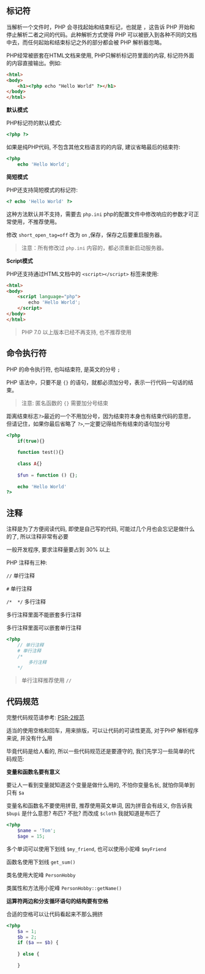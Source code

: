 ## 标记符

当解析一个文件时，PHP 会寻找起始和结束标记，也就是 <?php 和 ?>，这告诉 PHP 开始和停止解析二者之间的代码。此种解析方式使得 PHP 可以被嵌入到各种不同的文档中去，而任何起始和结束标记之外的部分都会被 PHP 解析器忽略。

PHP经常被嵌套在HTML文档来使用, PHP只解析<?php ?>标记符里面的内容, 标记符外面的内容直接输出。例如:

```html
<html>
<body>
    <h1><?php echo "Hello World" ?></h1>
</body>
</html>
```

**默认模式**

PHP标记符的默认模式:

```php
<?php ?>
```

如果是纯PHP代码, 不包含其他文档语言的的内容, 建议省略最后的结束符:

```php
<?php
    echo 'Hello World';
```

**简短模式**

PHP还支持简短模式的标记符:

```php
<? echo 'Hello World' ?>
```

这种方法默认并不支持，需要去 `php.ini` php的配置文件中修改响应的参数才可正常使用，不推荐使用。

修改 `short_open_tag=off` 改为 `on` ,保存，保存之后要重启服务器。

> 注意：所有修改过 `php.ini` 内容的，都必须重新启动服务器。

**Script模式**

PHP还支持通过HTML文档中的 `<script></script>` 标签来使用:

```html
<html>
<body>
    <script language="php">
        echo 'Hello World';
    </script>
</body>
</html>
```

> PHP 7.0 以上版本已经不再支持, 也不推荐使用

## 命令执行符

PHP 的命令执行符, 也叫结束符, 是英文的分号 `;`

PHP 语法中，只要不是 `{}` 的语句，就都必须加分号，表示一行代码一句话的结束。

> 注意: 匿名函数的 `{}` 需要加分号结束

距离结束标志`?>`最近的一个不用加分号，因为结束符本身也有结束代码的意思，但请记住，如果你最后省略了 `?>`,一定要记得给所有结束的语句加分号

```php
<?php
    if(true){}
    
    function test(){}
    
    class A{}
    
    $fun = function () {};
    
    echo 'Hello World'
?>
```

## 注释

注释是为了方便阅读代码, 即使是自己写的代码, 可能过几个月也会忘记是做什么的了, 所以注释非常有必要

一般开发程序, 要求注释量要占到 30% 以上

PHP 注释有三种:

`//`        单行注释  

`#`      单行注释  

`/*  */`    多行注释

多行注释里面不能嵌套多行注释

多行注释里面可以嵌套单行注释

```php
<?php 
    // 单行注释
    # 单行注释
    /*
        多行注释
    */
```

> 单行注释推荐使用 `//`

## 代码规范

完整代码规范请参考: [PSR-2规范](https://www.php-fig.org/psr/psr-2/)

适当的使用空格和回车，用来排版，可以让代码的可读性更高, 对于PHP 解析程序来说, 并没有什么用

毕竟代码是给人看的, 所以一些代码规范还是要遵守的, 我们先学习一些简单的代码规范:

**变量和函数名要有意义**

要让人一看到变量就知道这个变量是做什么用的, 不怕你变量名长, 就怕你简单到只有 `$a`

变量名和函数名不要使用拼音, 推荐使用英文单词, 因为拼音会有歧义, 你告诉我 `$bupi` 是什么意思? 布匹? 不批? 而改成 `$cloth` 我就知道是布匹了

```php
<?php
    $name = 'Tom';
    $age = 15;
```

多个单词可以使用下划线 `$my_friend`, 也可以使用小驼峰 `$myFriend`

函数名使用下划线 `get_sum()`

类名使用大驼峰 `PersonHobby`

类属性和方法用小驼峰 `PersonHobby::getName()`

**运算符两边和分支循环语句的结构要有空格**

合适的空格可以让代码看起来不那么拥挤

```php
<?php
    $a = 1;
    $b = 2;
    if ($a == $b) {
        
    } else {
        
    }
```